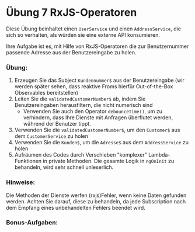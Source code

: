 # Übung 7 RxJS-Operatoren

Diese Übung beinhaltet einen `UserService` und einen `AddressService`, die sich so verhalten, als würden sie eine externe API konsumieren.

Ihre Aufgabe ist es, mit Hilfe von RxJS-Operatoren die zur Benutzernummer passende Adresse aus der Benutzereingabe zu holen.

### Übung:
1. Erzeugen Sie das Subject `Kundennummer$` aus der Benutzereingabe (wir werden später sehen, dass reaktive Froms hierfür Out-of-the-Box Observables bereitstellen)
2. Leiten Sie die `validatedCustomerNumber$` ab, indem Sie Benutzereingaben herausfiltern, die nicht numerisch sind
    - Verwenden Sie auch den Operator `debounceTime()`, um zu verhindern, dass Ihre Dienste mit Anfragen überflutet werden, während der Benutzer tippt.
3. Verwenden Sie die `validatedCustomerNumber$`, um den `Customer$` aus dem `CustomerService` zu holen
4. Verwenden Sie die `Kunden$`, um die `Adresse$` aus dem `AddressService` zu holen
5. Aufräumen des Codes durch Verschieben "komplexer" Lambda-Funktionen in private Methoden. Die gesamte Logik in `ngOnInit` zu behandeln, wird sehr schnell unleserlich. 

### Hinweise:
Die Methoden der Dienste werfen (rxjs)Fehler, wenn keine Daten gefunden werden. 
Achten Sie darauf, diese zu behandeln, da jede Subscription nach dem Empfang eines unbehandelten Fehlers beendet wird.

### Bonus-Aufgaben:


